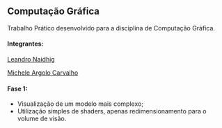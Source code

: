## Computação Gráfica

Trabalho Prático desenvolvido para a disciplina de Computação Gráfica.

#### Integrantes: 

[Leandro Naidhig](https://github.com/Leandro-Naidhig/)

[Michele Argolo Carvalho](https://github.com/xmixele/)

#### Fase 1:
- Visualização de um modelo mais complexo;
- Utilização simples de shaders, apenas redimensionamento para o volume de visão.
